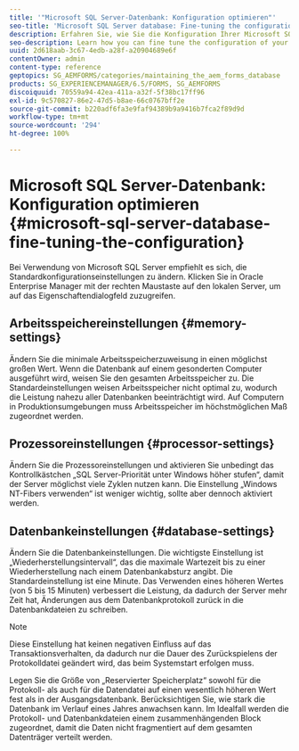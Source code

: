 ```yaml
---
title: '"Microsoft SQL Server-Datenbank: Konfiguration optimieren"'
seo-title: 'Microsoft SQL Server database: Fine-tuning the configuration'
description: Erfahren Sie, wie Sie die Konfiguration Ihrer Microsoft SQL Server-Datenbank optimieren können.
seo-description: Learn how you can fine tune the configuration of your Microsoft SQL Server database.
uuid: 2d618aab-3c67-4edb-a28f-a20904689e6f
contentOwner: admin
content-type: reference
geptopics: SG_AEMFORMS/categories/maintaining_the_aem_forms_database
products: SG_EXPERIENCEMANAGER/6.5/FORMS, SG_AEMFORMS
discoiquuid: 70559a94-42ea-411a-a32f-5f38bc17ff96
exl-id: 9c570827-86e2-47d5-b8ae-66c0767bff2e
source-git-commit: b220adf6fa3e9faf94389b9a9416b7fca2f89d9d
workflow-type: tm+mt
source-wordcount: '294'
ht-degree: 100%

---
```


# Microsoft SQL Server-Datenbank: Konfiguration optimieren {#microsoft-sql-server-database-fine-tuning-the-configuration}

Bei Verwendung von Microsoft SQL Server empfiehlt es sich, die Standardkonfigurationseinstellungen zu ändern. Klicken Sie in Oracle Enterprise Manager mit der rechten Maustaste auf den lokalen Server, um auf das Eigenschaftendialogfeld zuzugreifen.

## Arbeitsspeichereinstellungen {#memory-settings}

Ändern Sie die minimale Arbeitsspeicherzuweisung in einen möglichst großen Wert. Wenn die Datenbank auf einem gesonderten Computer ausgeführt wird, weisen Sie den gesamten Arbeitsspeicher zu. Die Standardeinstellungen weisen Arbeitsspeicher nicht optimal zu, wodurch die Leistung nahezu aller Datenbanken beeinträchtigt wird. Auf Computern in Produktionsumgebungen muss Arbeitsspeicher im höchstmöglichen Maß zugeordnet werden.

## Prozessoreinstellungen {#processor-settings}

Ändern Sie die Prozessoreinstellungen und aktivieren Sie unbedingt das Kontrollkästchen „SQL Server-Priorität unter Windows höher stufen“, damit der Server möglichst viele Zyklen nutzen kann. Die Einstellung „Windows NT-Fibers verwenden“ ist weniger wichtig, sollte aber dennoch aktiviert werden.

## Datenbankeinstellungen {#database-settings}

Ändern Sie die Datenbankeinstellungen. Die wichtigste Einstellung ist „Wiederherstellungsintervall“, das die maximale Wartezeit bis zu einer Wiederherstellung nach einem Datenbankabsturz angibt. Die Standardeinstellung ist eine Minute. Das Verwenden eines höheren Wertes (von 5 bis 15 Minuten) verbessert die Leistung, da dadurch der Server mehr Zeit hat, Änderungen aus dem Datenbankprotokoll zurück in die Datenbankdateien zu schreiben.

>[!NOTE]
>
>Diese Einstellung hat keinen negativen Einfluss auf das Transaktionsverhalten, da dadurch nur die Dauer des Zurückspielens der Protokolldatei geändert wird, das beim Systemstart erfolgen muss.

Legen Sie die Größe von „Reservierter Speicherplatz“ sowohl für die Protokoll- als auch für die Datendatei auf einen wesentlich höheren Wert fest als in der Ausgangsdatenbank. Berücksichtigen Sie, wie stark die Datenbank im Verlauf eines Jahres anwachsen kann. Im Idealfall werden die Protokoll- und Datenbankdateien einem zusammenhängenden Block zugeordnet, damit die Daten nicht fragmentiert auf dem gesamten Datenträger verteilt werden.
